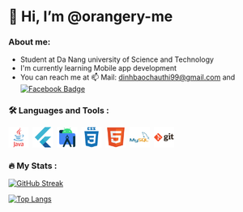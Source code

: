   # 👋 Hi, I’m @orangery-me 

  ### About me:
  -  Student at Da Nang university of Science and Technology 
  -  I'm currently learning Mobile app development
  - You can reach me at :mailbox: Mail: dinhbaochauthi99@gmail.com and [![Facebook Badge](https://img.shields.io/badge/Facebook-F-blue
)](https://www.facebook.com/ijwmtdnt)
  
  ### :hammer_and_wrench: Languages and Tools :
  <div>
  <img src="https://github.com/devicons/devicon/blob/master/icons/java/java-original-wordmark.svg" title="Java" alt="Java" width="40" height="40"/>&nbsp;
  <img src="https://github.com/devicons/devicon/blob/master/icons/flutter/flutter-original.svg" title="Flutter" alt="Flutter" width="40" height="40"/>&nbsp;
  <img src="https://github.com/devicons/devicon/blob/master/icons/androidstudio/androidstudio-original.svg" title="Android" alt="Android" width="40" height="40"/>&nbsp;
  <img src="https://github.com/devicons/devicon/blob/master/icons/css3/css3-plain-wordmark.svg"  title="CSS3" alt="CSS" width="40" height="40"/>&nbsp;
  <img src="https://github.com/devicons/devicon/blob/master/icons/html5/html5-original.svg" title="HTML5" alt="HTML" width="40" height="40"/>&nbsp;
  <img src="https://github.com/devicons/devicon/blob/master/icons/mysql/mysql-original-wordmark.svg" title="MySQL"  alt="MySQL" width="40" height="40"/>&nbsp;
  <img src="https://github.com/devicons/devicon/blob/master/icons/git/git-original-wordmark.svg" title="Git" **alt="Git" width="40" height="40"/>
</div>

  ### :fire: My Stats :
[![GitHub Streak](https://github-readme-streak-stats.herokuapp.com?user=orangery-me&theme=dracula&hide_current_streak=true)](https://git.io/streak-stats)

[![Top Langs](https://github-readme-stats.vercel.app/api/top-langs/?username=orangery-me&layout=donut)](https://github.com/anuraghazra/github-readme-stats)

<!---
orangery-me/orangery-me is a ✨ special ✨ repository because its `README.md` (this file) appears on your GitHub profile.
You can click the Preview link to take a look at your changes.
--->
